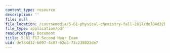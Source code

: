 ```yaml
---
content_type: resource
description: ''
file: null
file_location: /coursemedia/5-61-physical-chemistry-fall-2017/de784d32b0974c0762e573c238022de7_MIT5_61F17_exam2.pdf
file_type: application/pdf
resourcetype: Document
title: 5.61 F17 Second Hour Exam
uid: de784d32-b097-4c07-62e5-73c238022de7
---
```

